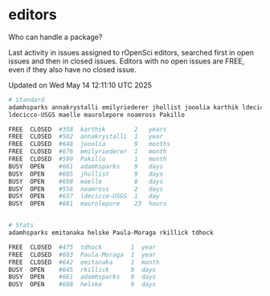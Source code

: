 # editors

Who can handle a package?

Last activity in issues assigned to rOpenSci editors, searched first in open
issues and then in closed issues. Editors with no open issues are FREE, even if
they also have no closed issue.


Updated on Wed May 14 12:11:10 UTC 2025

```bash
# Standard
adamhsparks annakrystalli emilyriederer jhollist jooolia karthik ldecicco
ldecicco-USGS maelle maurolepore noamross Pakillo

FREE  CLOSED  #358  karthik        2   years
FREE  CLOSED  #502  annakrystalli  1   year
FREE  CLOSED  #648  jooolia        9   months
FREE  CLOSED  #676  emilyriederer  1   month
FREE  CLOSED  #599  Pakillo        1   month
BUSY  OPEN    #661  adamhsparks    9   days
BUSY  OPEN    #685  jhollist       9   days
BUSY  OPEN    #698  maelle         8   days
BUSY  OPEN    #556  noamross       2   days
BUSY  OPEN    #637  ldecicco-USGS  1   day
BUSY  OPEN    #681  maurolepore    23  hours


# Stats
adamhsparks emitanaka helske Paula-Moraga rkillick tdhock

FREE  CLOSED  #475  tdhock        1  year
FREE  CLOSED  #603  Paula-Moraga  1  year
FREE  CLOSED  #642  emitanaka     1  month
BUSY  OPEN    #645  rkillick      9  days
BUSY  OPEN    #661  adamhsparks   9  days
BUSY  OPEN    #688  helske        9  days
```
